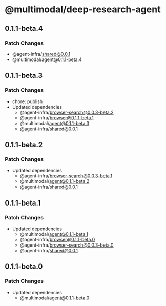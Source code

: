 # @multimodal/deep-research-agent

## 0.1.1-beta.4

### Patch Changes

- @agent-infra/shared@0.0.1
- @multimodal/agent@0.1.1-beta.4

## 0.1.1-beta.3

### Patch Changes

- chore: publish
- Updated dependencies
  - @agent-infra/browser-search@0.0.3-beta.2
  - @agent-infra/browser@0.1.1-beta.1
  - @multimodal/agent@0.1.1-beta.3
  - @agent-infra/shared@0.0.1

## 0.1.1-beta.2

### Patch Changes

- Updated dependencies
  - @agent-infra/browser-search@0.0.3-beta.1
  - @multimodal/agent@0.1.1-beta.2
  - @agent-infra/shared@0.0.1

## 0.1.1-beta.1

### Patch Changes

- Updated dependencies
  - @multimodal/agent@0.1.1-beta.1
  - @agent-infra/browser@0.1.1-beta.0
  - @agent-infra/browser-search@0.0.3-beta.0
  - @agent-infra/shared@0.0.1

## 0.1.1-beta.0

### Patch Changes

- Updated dependencies
  - @multimodal/agent@0.1.1-beta.0
